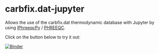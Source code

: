 # carbfix.dat-jupyter
Allows the use of the carbfix.dat thermodynamic database with Jupyter by using [IPhreeqcPy](https://pypi.org/project/IPhreeqcPy/) / [PHREEQC](https://www.usgs.gov/software/phreeqc-version-3).

Click on the button below to try it out:

[![Binder](https://mybinder.org/badge_logo.svg)](https://mybinder.org/v2/gh/CarbFix/carbfix.dat-jupyter/master?filepath=index.ipynb)
